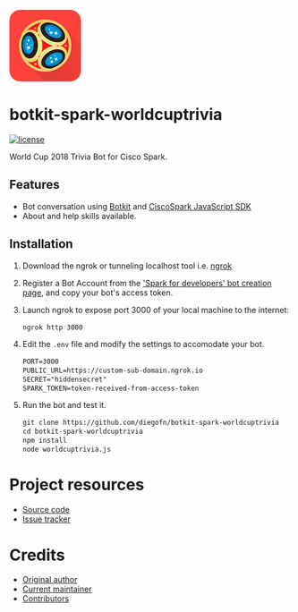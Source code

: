 ![botlogo](resources/logo.png)


# botkit-spark-worldcuptrivia
[![license](https://img.shields.io/github/license/diegofn/botkit-spark-worldcuptrivia.svg)](https://github.com/diegofn/botkit-spark-worldcuptrivia/blob/master/LICENSE)

World Cup 2018 Trivia Bot for Cisco Spark.

## Features
- Bot conversation using [Botkit](https://ngrok.com) and [CiscoSpark JavaScript SDK](https://github.com/ciscospark/spark-js-sdk/)
- About and help skills available.


## Installation

1. Download the ngrok or tunneling localhost tool i.e. [ngrok](https://ngrok.com)

2. Register a Bot Account from the ['Spark for developers' bot creation page](https://developer.ciscospark.com/add-bot.html), and copy your bot's access token.

3. Launch ngrok to expose port 3000 of your local machine to the internet:

    ```
    ngrok http 3000
    ```
4. Edit the `.env` file and modify the settings to accomodate your bot.

    ```
    PORT=3000
    PUBLIC_URL=https://custom-sub-domain.ngrok.io
    SECRET="hiddensecret"
    SPARK_TOKEN=token-received-from-access-token
    ```
5. Run the bot and test it.
    
    ```shell
    git clone https://github.com/diegofn/botkit-spark-worldcuptrivia
    cd botkit-spark-worldcuptrivia
    npm install
    node worldcuptrivia.js
    ```

# Project resources

- [Source code](https://github.com/diegofn/botkit-spark-worldcuptrivia)
- [Issue tracker](https://github.com/diegofn/botkit-spark-worldcuptrivia/issues>)

# Credits

- [Original author](https://github.com/diegofn)
- [Current maintainer](https://github.com/diegofn)
- [Contributors](https://github.com/diegofn/botkit-spark-worldcuptrivia/graphs/contributors)